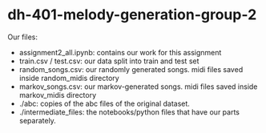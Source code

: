 # dh-401-melody-generation-group-2

Our files:
- assignment2_all.ipynb: contains our work for this assignment
- train.csv / test.csv: our data split into train and test set
- random_songs.csv: our randomly generated songs. midi files saved inside random_midis directory
- markov_songs.csv: our markov-generated songs. midi files saved inside markov_midis directory
- ./abc: copies of the abc files of the original dataset.
- ./intermediate_files: the notebooks/python files that have our parts separately.
